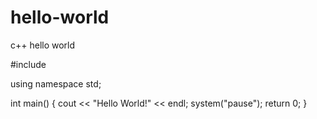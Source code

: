 # hello-world
c++ hello world

#include <iostream>

using namespace std;

int main()
{
	cout << "Hello World!" << endl;
	system("pause");
	return 0;
}
